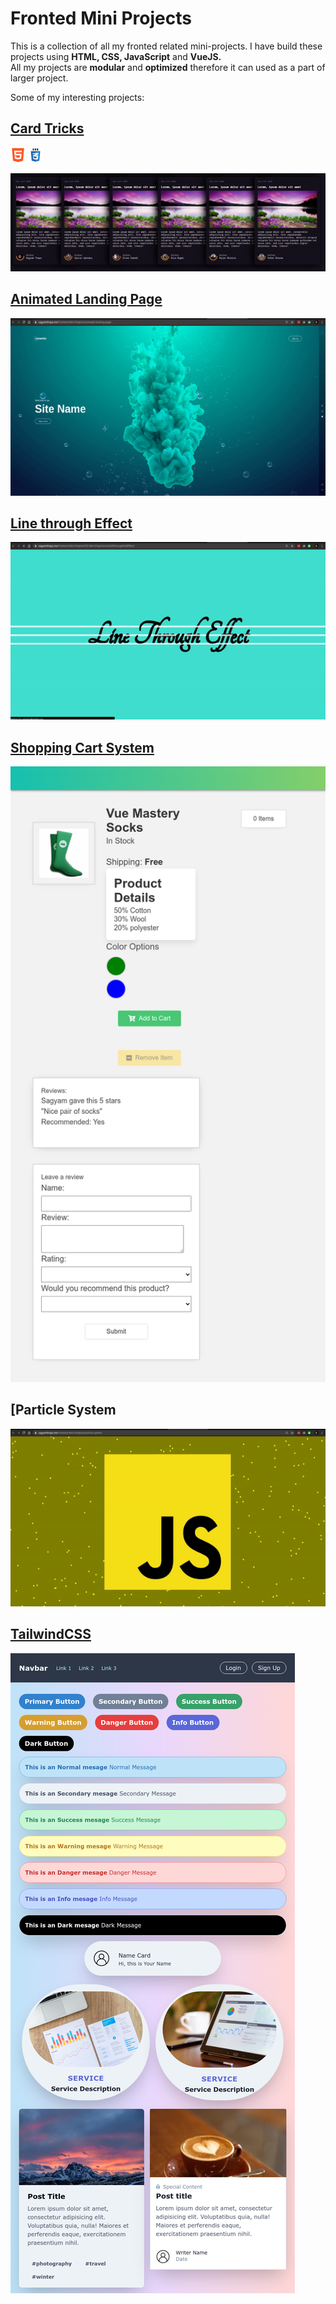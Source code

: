 # Fronted Mini Projects
This is a collection of all my fronted related mini-projects. I have build these projects using **HTML, CSS, JavaScript**  and **VueJS.**  
All my projects are **modular** and **optimized** therefore it can used as a part of larger project. 

Some of my interesting projects:  
 
## [Card Tricks](https://sagyamthapa.me/Frontend-Mini-Projects/CSS-Mini-Projects/Card-Tricks/) 
![enter image description here](https://raw.githubusercontent.com/Sagyam/Frontend-Mini-Projects/master/assets/html5-24.png)  		![enter image description here](https://raw.githubusercontent.com/Sagyam/Frontend-Mini-Projects/master/assets/css3.png)

![enter image description here](https://raw.githubusercontent.com/Sagyam/Frontend-Mini-Projects/master/assets/card-tricks.gif)

## [Animated Landing Page](https://sagyamthapa.me/Frontend-Mini-Projects/animated-landing-page/)
![enter image description here](https://raw.githubusercontent.com/Sagyam/Frontend-Mini-Projects/master/assets/bubble.gif)

## [Line through Effect](https://sagyamthapa.me/Frontend-Mini-Projects/CSS-Mini-Projects/Line%20through%20Effect/)
 ![enter image description here](https://github.com/Sagyam/Frontend-Mini-Projects/blob/master/assets/line-through-effect.gif?raw=true)
 
 ## [Shopping Cart System](https://sagyamthapa.me/Frontend-Mini-Projects/Vue-Shopping-Cart/)
 ![enter image description here](https://raw.githubusercontent.com/Sagyam/Frontend-Mini-Projects/master/assets/vue-shopping-cart.png)
 
 ## [Particle System
 ![enter image description here](https://raw.githubusercontent.com/Sagyam/Frontend-Mini-Projects/master/assets/particle.gif)
 
 ## [TailwindCSS](https://sagyamthapa.me/Frontend-Mini-Projects/tailwindcss)
 ![enter image description here](https://raw.githubusercontent.com/Sagyam/Frontend-Mini-Projects/master/assets/twcss.png)
 
